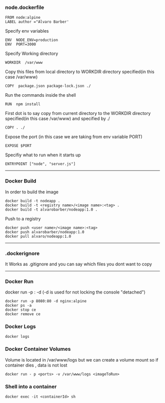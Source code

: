 ### node.dockerfile ### 
```
FROM node:alpine
LABEL author ="Alvaro Barber'
```

Specify env variables
```
ENV  NODE_ENV=production
ENV  PORT=3000
```
Specify Working directory
```
WORKDIR  /var/www
```
Copy this files from local directory to WORKDIR directory specified(in this case /var/www)
```
COPY  package.json package-lock.json ./ 
```
Run the commands inside the shell
```
RUN  npm install
```
First dot is to say copy from current directory to the WORKDIR directory specified(in this case /var/www) and specified by ./
```
COPY . ./
```
Expose the port (in this case we are taking from env variable PORT)
```
EXPOSE $PORT  
```
Specifiy what to run when it starts up
```
ENTRYPOINT ["node", "server.js"]
```
--------------------------------------------------------------------------------------------------------------------------------
### Docker Build ###

In order to build the image
```
docker build -t nodeapp .
docker build -t <registry name>/<image name>:<tag> .
docker build -t alvarobarber/nodeapp:1.0 .
```
Push to a registry
```
docker push <user name>/<image name>:<tag>
docker push alvarobarber/nodeapp:1.0
docker pull alvaro/nodeapp:1.0
```

--------------------------------------------------------------------------------------------------------------------------------
### .dockerignore ###

It Works as .gitignore and you can say which files you dont want to copy

-------------------------------------------------------------------------------------------------------------------------------
### Docker Run ### 

docker run -p <externalPort>:<internalPort> -d <imageName> (-d is used for not locking the console "detached") 
```
docker run -p 8080:80 -d nginx:alpine
docker ps -a 
docker stop ce
docker remove ce
```
### Docker Logs ###   
```
docker logs
```
  
### Docker Container Volumes ###
  
Volume is located in /var/www/logs but we can create a volume mount so if container dies , data is not lost
```
docker run - p <ports> -v /var/www/logs <imageToRun>
```
### Shell into a container ###
  
```
docker exec -it <containerId> sh  
```
